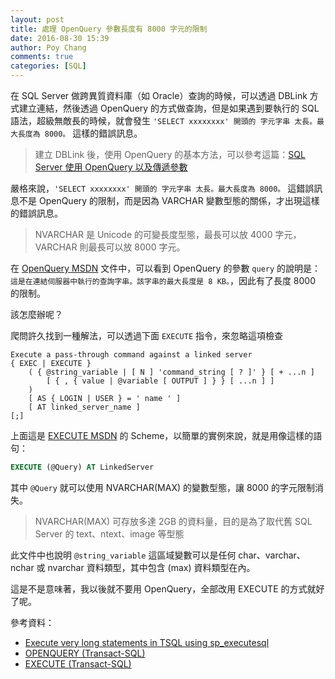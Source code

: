 ```yaml
---
layout: post
title: 處理 OpenQuery 參數長度有 8000 字元的限制
date: 2016-08-30 15:39
author: Poy Chang
comments: true
categories: [SQL]
---
```

在 SQL Server 做跨異質資料庫（如 Oracle）查詢的時候，可以透過 DBLink 方式建立連結，然後透過 OpenQuery 的方式做查詢，但是如果遇到要執行的 SQL 語法，超級無敵長的時候，就會發生 `'SELECT xxxxxxxx' 開頭的 字元字串 太長。最大長度為 8000。` 這樣的錯誤訊息。

>建立 DBLink 後，使用 OpenQuery 的基本方法，可以參考這篇：[SQL Server 使用 OpenQuery 以及傳遞參數](http://poychang.github.io/sql-server-open-query/)

嚴格來說，`'SELECT xxxxxxxx' 開頭的 字元字串 太長。最大長度為 8000。` 這錯誤訊息不是 OpenQuery 的限制，而是因為 VARCHAR 變數型態的關係，才出現這樣的錯誤訊息。

>NVARCHAR 是 Unicode 的可變長度型態，最長可以放 4000 字元，VARCHAR 則最長可以放 8000 字元。

在 [OpenQuery MSDN](https://msdn.microsoft.com/zh-tw/library/ms188427.aspx) 文件中，可以看到 OpenQuery 的參數 `query` 的說明是：`這是在連結伺服器中執行的查詢字串。該字串的最大長度是 8 KB。`，因此有了長度 8000 的限制。

該怎麼辦呢？

爬問許久找到一種解法，可以透過下面 `EXECUTE` 指令，來忽略這項檢查

```
Execute a pass-through command against a linked server
{ EXEC | EXECUTE }
    ( { @string_variable | [ N ] 'command_string [ ? ]' } [ + ...n ]
        [ { , { value | @variable [ OUTPUT ] } } [ ...n ] ]
    ) 
    [ AS { LOGIN | USER } = ' name ' ]
    [ AT linked_server_name ]
[;]
```

上面這是 [EXECUTE MSDN](https://msdn.microsoft.com/zh-tw/library/ms188332(v=sql.120).aspx) 的 Scheme，以簡單的實例來說，就是用像這樣的語句：

```sql
EXECUTE (@Query) AT LinkedServer
```

其中 `@Query` 就可以使用 NVARCHAR(MAX) 的變數型態，讓 8000 的字元限制消失。

>NVARCHAR(MAX) 可存放多達 2GB 的資料量，目的是為了取代舊 SQL Server 的 text、ntext、image 等型態

此文件中也說明 `@string_variable` 這區域變數可以是任何 char、varchar、nchar 或 nvarchar 資料類型，其中包含 (max) 資料類型在內。

這是不是意味著，我以後就不要用 OpenQuery，全部改用 EXECUTE 的方式就好了呢。

參考資料：

* [Execute very long statements in TSQL using sp_executesql](http://stackoverflow.com/questions/8151121/execute-very-long-statements-in-tsql-using-sp-executesql)
* [OPENQUERY (Transact-SQL)](https://msdn.microsoft.com/zh-tw/library/ms188427.aspx)
* [EXECUTE (Transact-SQL)](https://msdn.microsoft.com/zh-tw/library/ms188332(v=sql.120).aspx)
